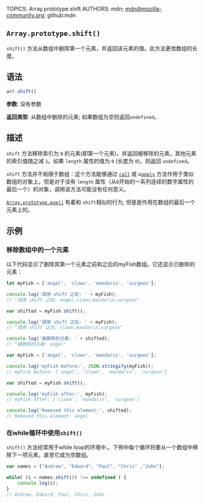 TOPICS: Array.prototype.shift
AUTHORS: mdn; mdn@mozilla-community.org; github:mdn

## `Array.prototype.shift()`

`shift()` 方法从数组中删除第一个元素，并返回该元素的值。此方法更改数组的长度。

## 语法

```javascript
arr.shift()
```

**参数**: 没有参数

**返回类型**: 从数组中删除的元素; 如果数组为空则返回`undefined`。

## 描述

`shift` 方法移除索引为 `0` 的元素(即第一个元素)，并返回被移除的元素，其他元素的索引值随之减 `1`。如果 `length` 属性的值为 `0` (长度为 `0`)，则返回 `undefined`。

`shift` 方法并不局限于数组：这个方法能够通过 [`call`](/zh-hans/webfrontend/Function.prototype.call) 或
u[`apply`](/zh-hans/webfrontend/Function.prototype.apply) 方法作用于类似数组的对象上。但是对于没有 `length` 属性（从`0`开始的一系列连续的数字属性的最后一个）的对象，调用该方法可能没有任何意义。

[`Array.prototype.pop()`](/zh-hans/webfrontend/Array.prototype.pop) 有着和 `shift`相似的行为, 但是是作用在数组的最后一个元素上的。

## 示例

### 移除数组中的一个元素

以下代码显示了删除其第一个元素之前和之后的myFish数组。它还显示已删除的元素：

```javascript
let myFish = ['angel', 'clown', 'mandarin', 'surgeon'];

console.log('调用 shift 之前: ' + myFish);
// "调用 shift 之前: angel,clown,mandarin,surgeon"

var shifted = myFish.shift();

console.log('调用 shift 之后: ' + myFish);
// "调用 shift 之后: clown,mandarin,surgeon"

console.log('被删除的元素: ' + shifted);
// "被删除的元素: angel"
```

```javascript
var myFish = ['angel', 'clown', 'mandarin', 'surgeon'];

console.log('myFish before:', JSON.stringify(myFish));
// myFish before: ['angel', 'clown', 'mandarin', 'surgeon']

var shifted = myFish.shift();

console.log('myFish after:', myFish);
// myFish after: ['clown', 'mandarin', 'surgeon']

console.log('Removed this element:', shifted);
// Removed this element: angel
```

### 在while循环中使用`shift()`

`shift()` 方法经常用于while loop的环境中.。下例中每个循环将要从一个数组中移除下一项元素，直至它成为空数组。

```javascript
var names = ["Andrew", "Edward", "Paul", "Chris" ,"John"];

while( (i = names.shift()) !== undefined ) {
    console.log(i);
}
// Andrew, Edward, Paul, Chris, John
```
